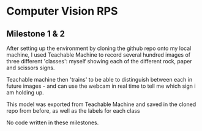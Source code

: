 # Computer Vision RPS
## Milestone 1 & 2
After setting up the environment by cloning the github repo onto my local machine, I used Teachable Machine to record several hundred images of three different 'classes': myself showing each of the different rock, paper and scissors signs.

Teachable machine then 'trains' to be able to distinguish between each in future images - and can use the webcam in real time to tell me which sign i am holding up.

This model was exported from Teachable Machine and saved in the cloned repo from before, as well as the labels for each class

No code written in these milestones.